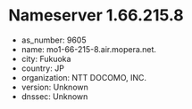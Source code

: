 # Nameserver 1.66.215.8

* as_number: 9605
* name: mo1-66-215-8.air.mopera.net.
* city: Fukuoka
* country: JP
* organization: NTT DOCOMO, INC.
* version: Unknown
* dnssec: Unknown
